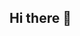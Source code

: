 ## Hi there 👋

<!--
**MarziaTalib/MarziaTalib** is a ✨ _special_ ✨ repository because its `README.md` (this file) appears on your GitHub profile.

Here are some ideas to get you started:

- 🔭 I’m currently working on SQL
- 🌱 I’m currently learning new skills related to Python
- 🤔 I’m looking for help with my journey from being an Electrical engineer to Data scientist
- 📫 How to reach me: marziatalib932@gmail.com
- 😄 Pronouns: She/Her
- ⚡ Fun fact: I'm a self learner
-->
